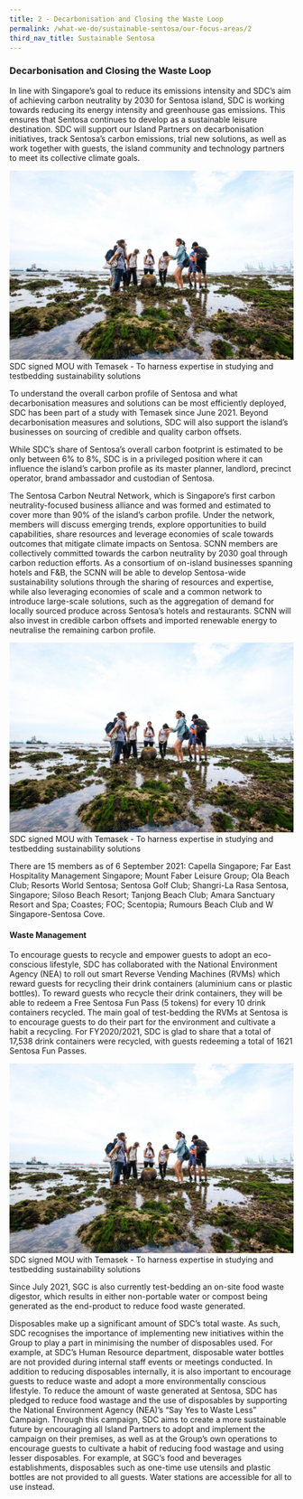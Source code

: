 ```yaml
---
title: 2 - Decarbonisation and Closing the Waste Loop
permalink: /what-we-do/sustainable-sentosa/our-focus-areas/2
third_nav_title: Sustainable Sentosa
---
```

### **Decarbonisation and Closing the Waste Loop**
		
In line with Singapore’s goal to reduce its emissions intensity and SDC’s aim of achieving carbon neutrality by 2030 for Sentosa island, SDC is working towards reducing its energy intensity and greenhouse gas emissions. This ensures that Sentosa continues to develop as a sustainable leisure destination. SDC will support our Island Partners on decarbonisation initiatives, track Sentosa’s carbon emissions, trial new solutions, as well as work together with guests, the island community and technology partners to meet its collective climate goals.

<img src="/images/what-we-do/sustainable-sentosa/SHIP.jpg" alt="Image of SHIP"/>
<figcaption>SDC signed MOU with Temasek -  To harness expertise in studying and testbedding sustainability solutions
</figcaption>

To understand the overall carbon profile of Sentosa and what decarbonisation measures and solutions can be most efficiently deployed, SDC has been part of a study with Temasek since June 2021. Beyond decarbonisation  measures and solutions, SDC will also support the island’s businesses on sourcing of credible and quality carbon offsets. 

While SDC’s share of Sentosa’s overall carbon footprint is estimated to be only between 6% to 8%, SDC is in a privileged position where it can influence the island’s carbon profile as its master planner, landlord, precinct operator, brand ambassador and custodian of Sentosa. 

The Sentosa Carbon Neutral Network, which is Singapore’s first carbon neutrality-focused business alliance and was formed and estimated to cover more than 90% of the island’s carbon profile. Under the network, members will discuss emerging trends, explore opportunities to build capabilities, share resources and leverage economies of scale towards outcomes that mitigate climate impacts on Sentosa. SCNN members are collectively committed towards the carbon neutrality by 2030 goal through carbon reduction efforts. As a consortium of on-island businesses spanning hotels and F&B, the SCNN will be able to develop Sentosa-wide sustainability solutions through the sharing of resources and expertise, while also leveraging economies of scale and a common network to introduce large-scale solutions, such as the aggregation of demand for locally sourced produce across Sentosa’s hotels and restaurants. SCNN will also invest in credible carbon offsets and imported renewable energy to neutralise the remaining carbon profile.

<img src="/images/what-we-do/sustainable-sentosa/SHIP.jpg" alt="Image of SHIP"/>
<figcaption>SDC signed MOU with Temasek -  To harness expertise in studying and testbedding sustainability solutions
</figcaption>

There are 15 members as of 6 September 2021: Capella Singapore; Far East Hospitality Management Singapore; Mount Faber Leisure Group; Ola Beach Club; Resorts World Sentosa; Sentosa Golf Club; Shangri-La Rasa Sentosa, Singapore; Siloso Beach Resort; Tanjong Beach Club; Amara Sanctuary Resort and Spa; Coastes; FOC; Scentopia; Rumours Beach Club and W Singapore-Sentosa Cove.

#### **Waste Management**
To encourage guests to recycle and empower guests to adopt an eco-conscious lifestyle, SDC has collaborated with the National Environment Agency (NEA) to roll out smart Reverse Vending Machines (RVMs) which reward guests for recycling their drink containers (aluminium cans or plastic bottles). To reward guests who recycle their drink containers, they will be able to redeem a Free Sentosa Fun Pass (5 tokens) for every 10 drink containers recycled. The main goal of test-bedding the RVMs at Sentosa is to encourage guests to do their part for the environment and cultivate a habit a recycling. For FY2020/2021, SDC is glad to share that a total of 17,538 drink containers were recycled, with guests redeeming a total of 1621 Sentosa Fun Passes.

<img src="/images/what-we-do/sustainable-sentosa/SHIP.jpg" alt="Image of SHIP"/>
<figcaption>SDC signed MOU with Temasek -  To harness expertise in studying and testbedding sustainability solutions
</figcaption>

Since July 2021, SGC is also currently test-bedding an on-site food waste digestor, which results in either non-portable water or compost being generated as the end-product to reduce food waste generated. 

Disposables make up a significant amount of SDC’s total waste. As such, SDC recognises the importance of implementing new initiatives within the Group to play a part in minimising the number of disposables used. For example, at SDC’s Human Resource department, disposable water bottles are not provided during internal staff events or meetings conducted. 
In addition to reducing disposables internally, it is also important to encourage guests to reduce waste and adopt a more environmentally conscious lifestyle. To reduce the amount of waste generated at Sentosa, SDC has pledged to reduce food wastage and the use of disposables by supporting the National Environment Agency (NEA)’s “Say Yes to Waste Less” Campaign. Through this campaign, SDC aims to create a more sustainable future by encouraging all Island Partners to adopt and implement the campaign on their premises, as well as at the Group’s own operations to encourage guests to cultivate a habit of reducing food wastage and using lesser disposables. For example, at SGC’s food and beverages establishments, disposables such as one-time use utensils and plastic bottles are not provided to all guests. Water stations are accessible for all to use instead.
